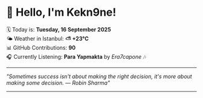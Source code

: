 # 👋 Hello, I'm Kekn9ne!

🗓️ Today is: **Tuesday, 16 September 2025**  
🌤️ Weather in Istanbul: **⛅️  +23°C**  
📊 GitHub Contributions: **90**  
🎧 Currently Listening: **Para Yapmakta** by *Era7capone* 🎶

---

_"Sometimes success isn't about making the right decision, it's more about making some decision. — *Robin Sharma*"_

---
